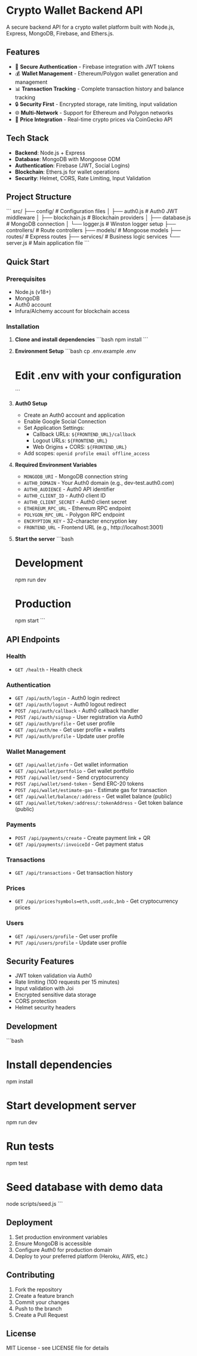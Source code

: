 # Crypto Wallet Backend API

A secure backend API for a crypto wallet platform built with Node.js, Express, MongoDB, Firebase, and Ethers.js.

## Features

- 🔐 **Secure Authentication** - Firebase integration with JWT tokens
- 💰 **Wallet Management** - Ethereum/Polygon wallet generation and management
- 📊 **Transaction Tracking** - Complete transaction history and balance tracking
- 🔒 **Security First** - Encrypted storage, rate limiting, input validation
- 🌐 **Multi-Network** - Support for Ethereum and Polygon networks
- 💎 **Price Integration** - Real-time crypto prices via CoinGecko API

## Tech Stack

- **Backend**: Node.js + Express
- **Database**: MongoDB with Mongoose ODM
- **Authentication**: Firebase (JWT, Social Logins)
- **Blockchain**: Ethers.js for wallet operations
- **Security**: Helmet, CORS, Rate Limiting, Input Validation

## Project Structure

\`\`\`
src/
├── config/          # Configuration files
│   ├── auth0.js     # Auth0 JWT middleware
│   ├── blockchain.js # Blockchain providers
│   ├── database.js  # MongoDB connection
│   └── logger.js    # Winston logger setup
├── controllers/     # Route controllers
├── models/         # Mongoose models
├── routes/         # Express routes
├── services/       # Business logic services
└── server.js       # Main application file
\`\`\`

## Quick Start

### Prerequisites

- Node.js (v18+)
- MongoDB
- Auth0 account
- Infura/Alchemy account for blockchain access

### Installation

1. **Clone and install dependencies**
   \`\`\`bash
   npm install
   \`\`\`

2. **Environment Setup**
   \`\`\`bash
   cp .env.example .env
   # Edit .env with your configuration
   \`\`\`

3. **Auth0 Setup**
   - Create an Auth0 account and application
   - Enable Google Social Connection
   - Set Application Settings:
     - Callback URLs: `${FRONTEND_URL}/callback`
     - Logout URLs: `${FRONTEND_URL}`
     - Web Origins + CORS: `${FRONTEND_URL}`
   - Add scopes: `openid profile email offline_access`

4. **Required Environment Variables**
   - `MONGODB_URI` - MongoDB connection string
   - `AUTH0_DOMAIN` - Your Auth0 domain (e.g., dev-test.auth0.com)
   - `AUTH0_AUDIENCE` - Auth0 API identifier
   - `AUTH0_CLIENT_ID` - Auth0 client ID
   - `AUTH0_CLIENT_SECRET` - Auth0 client secret
   - `ETHEREUM_RPC_URL` - Ethereum RPC endpoint
   - `POLYGON_RPC_URL` - Polygon RPC endpoint
   - `ENCRYPTION_KEY` - 32-character encryption key
   - `FRONTEND_URL` - Frontend URL (e.g., http://localhost:3001)

4. **Start the server**
   \`\`\`bash
   # Development
   npm run dev
   
   # Production
   npm start
   \`\`\`

## API Endpoints

### Health
- `GET /health` - Health check

### Authentication
- `GET /api/auth/login` - Auth0 login redirect
- `GET /api/auth/logout` - Auth0 logout redirect
- `POST /api/auth/callback` - Auth0 callback handler
- `POST /api/auth/signup` - User registration via Auth0
- `GET /api/auth/profile` - Get user profile
- `GET /api/auth/me` - Get user profile + wallets
- `PUT /api/auth/profile` - Update user profile

### Wallet Management
- `GET /api/wallet/info` - Get wallet information
- `GET /api/wallet/portfolio` - Get wallet portfolio
- `POST /api/wallet/send` - Send cryptocurrency
- `POST /api/wallet/send-token` - Send ERC-20 tokens
- `POST /api/wallet/estimate-gas` - Estimate gas for transaction
- `GET /api/wallet/balance/:address` - Get wallet balance (public)
- `GET /api/wallet/token/:address/:tokenAddress` - Get token balance (public)

### Payments
- `POST /api/payments/create` - Create payment link + QR
- `GET /api/payments/:invoiceId` - Get payment status

### Transactions
- `GET /api/transactions` - Get transaction history

### Prices
- `GET /api/prices?symbols=eth,usdt,usdc,bnb` - Get cryptocurrency prices

### Users
- `GET /api/users/profile` - Get user profile
- `PUT /api/users/profile` - Update user profile

## Security Features

- JWT token validation via Auth0
- Rate limiting (100 requests per 15 minutes)
- Input validation with Joi
- Encrypted sensitive data storage
- CORS protection
- Helmet security headers

## Development

\`\`\`bash
# Install dependencies
npm install

# Start development server
npm run dev

# Run tests
npm test

# Seed database with demo data
node scripts/seed.js
\`\`\`

## Deployment

1. Set production environment variables
2. Ensure MongoDB is accessible
3. Configure Auth0 for production domain
4. Deploy to your preferred platform (Heroku, AWS, etc.)

## Contributing

1. Fork the repository
2. Create a feature branch
3. Commit your changes
4. Push to the branch
5. Create a Pull Request

## License

MIT License - see LICENSE file for details
